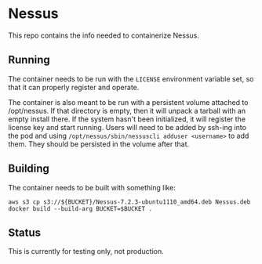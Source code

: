# Nessus

This repo contains the info needed to containerize Nessus.  

## Running

The container needs to be run with the `LICENSE` environment variable set, so that
it can properly register and operate.

The container is also meant to be run with a persistent volume attached to /opt/nessus.
If that directory is empty, then it will unpack a tarball
with an empty install there.  If the system hasn't been initialized, it will register the license key
and start running.  Users will need to be added by ssh-ing into the pod and using
`/opt/nessus/sbin/nessuscli adduser <username>` to add them.  They should be persisted in the volume
after that.

## Building

The container needs to be built with something like:
```
aws s3 cp s3://${BUCKET}/Nessus-7.2.3-ubuntu1110_amd64.deb Nessus.deb
docker build --build-arg BUCKET=$BUCKET .
```

## Status

This is currently for testing only, not production.
